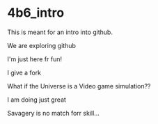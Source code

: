 # 4b6_intro
This is meant for an intro into github.

We are exploring github

I'm just here fr fun!

I give a fork


What if the Universe is a Video game simulation??


I am doing just great

Savagery is no match forr skill...














